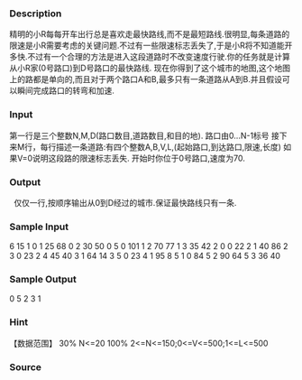 
### Description
精明的小R每每开车出行总是喜欢走最快路线,而不是最短路线.很明显,每条道路的限速是小R需要考虑的关键问题.不过有一些限速标志丢失了,于是小R将不知道能开多快.不过有一个合理的方法是进入这段道路时不改变速度行驶.你的任务就是计算从小R家(0号路口)到D号路口的最快路线.
现在你得到了这个城市的地图,这个地图上的路都是单向的,而且对于两个路口A和B,最多只有一条道路从A到B.并且假设可以瞬间完成路口的转弯和加速.
### Input
第一行是三个整数N,M,D(路口数目,道路数目,和目的地). 路口由0...N-1标号
接下来M行，每行描述一条道路:有四个整数A,B,V,L,(起始路口,到达路口,限速,长度) 如果V=0说明这段路的限速标志丢失.
开始时你位于0号路口,速度为70.
### Output
 
仅仅一行,按顺序输出从0到D经过的城市.保证最快路线只有一条.
### Sample Input
6 15 1
0 1 25 68
0 2 30 50
0 5 0 101
1 2 70 77
1 3 35 42
2 0 0 22
2 1 40 86
2 3 0 23
2 4 45 40
3 1 64 14
3 5 0 23
4 1 95 8
5 1 0 84
5 2 90 64
5 3 36 40

### Sample Output
0 5 2 3 1

### Hint
【数据范围】
30% N<=20
100% 2<=N<=150;0<=V<=500;1<=L<=500
### Source
